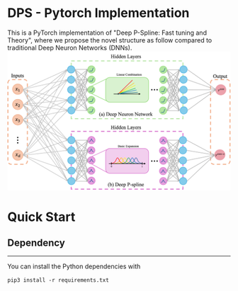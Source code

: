 # DPS - Pytorch Implementation 
This is a PyTorch implementation of "Deep P-Spline: Fast tuning and Theory", where we propose the novel structure as follow compared to traditional Deep Neuron Networks (DNNs).
![](./imgs/DPS.png)
# Quick Start
## Dependency
---
You can install the Python dependencies with
```
pip3 install -r requirements.txt
```
